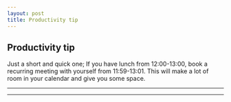 ```yaml
---
layout: post
title: Productivity tip
---
```

## Productivity tip

Just a short and quick one; If you have lunch from 12:00-13:00, book a recurring meeting with yourself from 11:59-13:01.
This will make a lot of room in your calendar and give you some space.

----
****